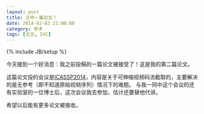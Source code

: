 ```yaml
---
layout: post
title: 又中一篇论文！
date: 2014-02-03 21:00:00
category: 学术
tags: [论文, SVC]
---
```

{% include JB/setup %}

今天接到一个好消息：我之前投稿的一篇论文被接受了！这是我的第二篇论文。

<!--more-->
这篇论文投的会议是[ICASSP2014](http://www.icassp2014.org)，内容是关于可伸缩视频码流截取的，主要解决的是无参考（即不知道原始视频序列）情况下的难题。
与我一同中这个会议的还有实验室的一位博士后，这次会议我去参加，估计还要替他代讲。

希望以后能有更多论文被接收。